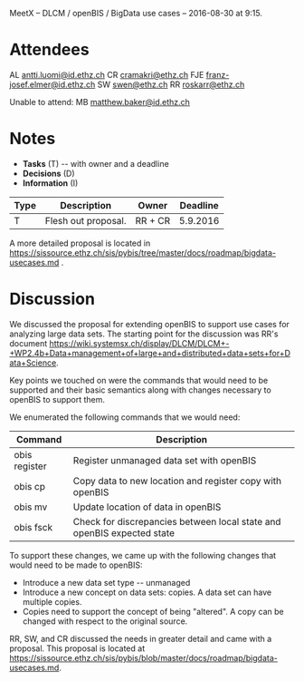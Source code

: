 MeetX – DLCM / openBIS / BigData use cases – 2016-08-30 at 9:15.

# Attendees
AL <antti.luomi@id.ethz.ch>
CR <cramakri@ethz.ch>
FJE <franz-josef.elmer@id.ethz.ch>
SW <swen@ethz.ch>
RR <roskarr@ethz.ch>

Unable to attend:
MB <matthew.baker@id.ethz.ch>

# Notes

* **Tasks** (T) -- with owner and a deadline
* **Decisions** (D)
* **Information** (I)

Type | Description                                          | Owner   | Deadline
---- | ---------------------------------------------------- | ------- | --------
T    | Flesh out proposal.                                  | RR + CR | 5.9.2016

A more detailed proposal is located in https://sissource.ethz.ch/sis/pybis/tree/master/docs/roadmap/bigdata-usecases.md .

# Discussion

We discussed the proposal for extending openBIS to support use cases for analyzing large data sets. The starting point for the discussion was RR's document https://wiki.systemsx.ch/display/DLCM/DLCM+-+WP2.4b+Data+management+of+large+and+distributed+data+sets+for+Data+Science.

Key points we touched on were the commands that would need to be supported and their basic semantics along with changes necessary to openBIS to support them.

We enumerated the following commands that we would need:

| Command       | Description |
|---------------|-------------|
| obis register | Register unmanaged data set with openBIS |
| obis cp       | Copy data to new location and register copy with openBIS |
| obis mv       | Update location of data in openBIS |
| obis fsck     | Check for discrepancies between local state and openBIS expected state |

To support these changes, we came up with the following changes that would need to be made to openBIS:

- Introduce a new data set type -- unmanaged
- Introduce a new concept on data sets: copies. A data set can have multiple copies.
- Copies need to support the concept of being "altered". A copy can be changed with respect to the original source.

RR, SW, and CR discussed the needs in greater detail and came with a proposal. This proposal is located at https://sissource.ethz.ch/sis/pybis/blob/master/docs/roadmap/bigdata-usecases.md.
